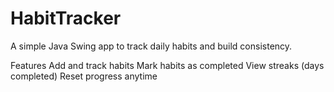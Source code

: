 # HabitTracker
A simple Java Swing app to track daily habits and build consistency.

Features
Add and track habits
Mark habits as completed
View streaks (days completed)
Reset progress anytime

